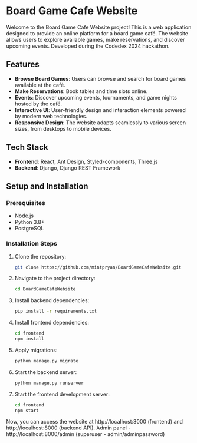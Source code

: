 # Board Game Cafe Website
Welcome to the Board Game Cafe Website project! This is a web application designed to provide an online platform for a board game café.
The website allows users to explore available games, make reservations, and discover upcoming events.
Developed during the Codedex 2024 hackathon.

## Features

- **Browse Board Games**: Users can browse and search for board games available at the café.
- **Make Reservations**: Book tables and time slots online.
- **Events**: Discover upcoming events, tournaments, and game nights hosted by the café.
- **Interactive UI**: User-friendly design and interaction elements powered by modern web technologies.
- **Responsive Design**: The website adapts seamlessly to various screen sizes, from desktops to mobile devices.

## Tech Stack

- **Frontend**: React, Ant Design, Styled-components, Three.js
- **Backend**: Django, Django REST Framework

## Setup and Installation

### Prerequisites

- Node.js
- Python 3.8+
- PostgreSQL


### Installation Steps

1. Clone the repository:
   ```bash
   git clone https://github.com/mintpryan/BoardGameCafeWebsite.git
   ```
2. Navigate to the project directory:
   ```bash
   cd BoardGameCafeWebsite
   ```
3. Install backend dependencies:
   ```bash
   pip install -r requirements.txt
   ```
4. Install frontend dependencies:
   ```bash
   cd frontend
   npm install
   ```
5. Apply migrations:
   ```bash
   python manage.py migrate
   ```
6. Start the backend server:
   ```bash
   python manage.py runserver
   ```
7. Start the frontend development server:
   ```bash
   cd frontend
   npm start
   ```
Now, you can access the website at http://localhost:3000 (frontend) and http://localhost:8000 (backend API).
Admin panel -  http://localhost:8000/admin (superuser - admin/adminpassword)
   
